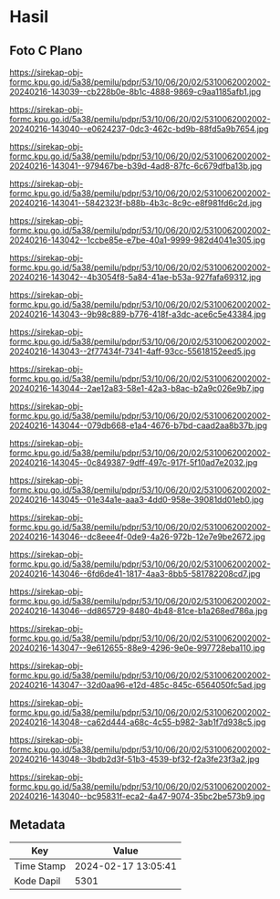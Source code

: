 # Hasil

## Foto C Plano

https://sirekap-obj-formc.kpu.go.id/5a38/pemilu/pdpr/53/10/06/20/02/5310062002002-20240216-143039--cb228b0e-8b1c-4888-9869-c9aa1185afb1.jpg

https://sirekap-obj-formc.kpu.go.id/5a38/pemilu/pdpr/53/10/06/20/02/5310062002002-20240216-143040--e0624237-0dc3-462c-bd9b-88fd5a9b7654.jpg

https://sirekap-obj-formc.kpu.go.id/5a38/pemilu/pdpr/53/10/06/20/02/5310062002002-20240216-143041--979467be-b39d-4ad8-87fc-6c679dfba13b.jpg

https://sirekap-obj-formc.kpu.go.id/5a38/pemilu/pdpr/53/10/06/20/02/5310062002002-20240216-143041--5842323f-b88b-4b3c-8c9c-e8f981fd6c2d.jpg

https://sirekap-obj-formc.kpu.go.id/5a38/pemilu/pdpr/53/10/06/20/02/5310062002002-20240216-143042--1ccbe85e-e7be-40a1-9999-982d4041e305.jpg

https://sirekap-obj-formc.kpu.go.id/5a38/pemilu/pdpr/53/10/06/20/02/5310062002002-20240216-143042--4b3054f8-5a84-41ae-b53a-927fafa69312.jpg

https://sirekap-obj-formc.kpu.go.id/5a38/pemilu/pdpr/53/10/06/20/02/5310062002002-20240216-143043--9b98c889-b776-418f-a3dc-ace6c5e43384.jpg

https://sirekap-obj-formc.kpu.go.id/5a38/pemilu/pdpr/53/10/06/20/02/5310062002002-20240216-143043--2f77434f-7341-4aff-93cc-55618152eed5.jpg

https://sirekap-obj-formc.kpu.go.id/5a38/pemilu/pdpr/53/10/06/20/02/5310062002002-20240216-143044--2ae12a83-58e1-42a3-b8ac-b2a9c026e9b7.jpg

https://sirekap-obj-formc.kpu.go.id/5a38/pemilu/pdpr/53/10/06/20/02/5310062002002-20240216-143044--079db668-e1a4-4676-b7bd-caad2aa8b37b.jpg

https://sirekap-obj-formc.kpu.go.id/5a38/pemilu/pdpr/53/10/06/20/02/5310062002002-20240216-143045--0c849387-9dff-497c-917f-5f10ad7e2032.jpg

https://sirekap-obj-formc.kpu.go.id/5a38/pemilu/pdpr/53/10/06/20/02/5310062002002-20240216-143045--01e34a1e-aaa3-4dd0-958e-39081dd01eb0.jpg

https://sirekap-obj-formc.kpu.go.id/5a38/pemilu/pdpr/53/10/06/20/02/5310062002002-20240216-143046--dc8eee4f-0de9-4a26-972b-12e7e9be2672.jpg

https://sirekap-obj-formc.kpu.go.id/5a38/pemilu/pdpr/53/10/06/20/02/5310062002002-20240216-143046--6fd6de41-1817-4aa3-8bb5-581782208cd7.jpg

https://sirekap-obj-formc.kpu.go.id/5a38/pemilu/pdpr/53/10/06/20/02/5310062002002-20240216-143046--dd865729-8480-4b48-81ce-b1a268ed786a.jpg

https://sirekap-obj-formc.kpu.go.id/5a38/pemilu/pdpr/53/10/06/20/02/5310062002002-20240216-143047--9e612655-88e9-4296-9e0e-997728eba110.jpg

https://sirekap-obj-formc.kpu.go.id/5a38/pemilu/pdpr/53/10/06/20/02/5310062002002-20240216-143047--32d0aa96-e12d-485c-845c-6564050fc5ad.jpg

https://sirekap-obj-formc.kpu.go.id/5a38/pemilu/pdpr/53/10/06/20/02/5310062002002-20240216-143048--ca62d444-a68c-4c55-b982-3ab1f7d938c5.jpg

https://sirekap-obj-formc.kpu.go.id/5a38/pemilu/pdpr/53/10/06/20/02/5310062002002-20240216-143048--3bdb2d3f-51b3-4539-bf32-f2a3fe23f3a2.jpg

https://sirekap-obj-formc.kpu.go.id/5a38/pemilu/pdpr/53/10/06/20/02/5310062002002-20240216-143040--bc95831f-eca2-4a47-9074-35bc2be573b9.jpg


## Metadata

| Key        | Value               |
| ---------- | ------------------- |
| Time Stamp | 2024-02-17 13:05:41 |
| Kode Dapil | 5301                |



